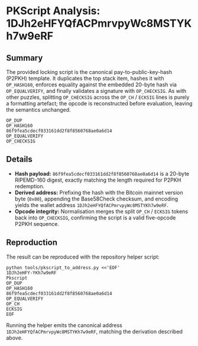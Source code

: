 # PKScript Analysis: 1DJh2eHFYQfACPmrvpyWc8MSTYKh7w9eRF

## Summary
The provided locking script is the canonical pay-to-public-key-hash (P2PKH) template. It duplicates the top stack item, hashes it with `OP_HASH160`, enforces equality against the embedded 20-byte hash via `OP_EQUALVERIFY`, and finally validates a signature with `OP_CHECKSIG`. As with other puzzles, splitting `OP_CHECKSIG` across the `OP_CH` / `ECKSIG` lines is purely a formatting artefact; the opcode is reconstructed before evaluation, leaving the semantics unchanged.

```
OP_DUP
OP_HASH160
86f9fea5cdecf033161dd2f8f8560768ae0a6d14
OP_EQUALVERIFY
OP_CHECKSIG
```

## Details
- **Hash payload:** `86f9fea5cdecf033161dd2f8f8560768ae0a6d14` is a 20-byte RIPEMD-160 digest, exactly matching the length required for P2PKH redemption.
- **Derived address:** Prefixing the hash with the Bitcoin mainnet version byte (`0x00`), appending the Base58Check checksum, and encoding yields the wallet address `1DJh2eHFYQfACPmrvpyWc8MSTYKh7w9eRF`.
- **Opcode integrity:** Normalisation merges the split `OP_CH` / `ECKSIG` tokens back into `OP_CHECKSIG`, confirming the script is a valid five-opcode P2PKH sequence.

## Reproduction
The result can be reproduced with the repository helper script:

```
python tools/pkscript_to_address.py <<'EOF'
1DJh2eHFY-YKh7w9eRF
Pkscript
OP_DUP
OP_HASH160
86f9fea5cdecf033161dd2f8f8560768ae0a6d14
OP_EQUALVERIFY
OP_CH
ECKSIG
EOF
```

Running the helper emits the canonical address `1DJh2eHFYQfACPmrvpyWc8MSTYKh7w9eRF`, matching the derivation described above.
